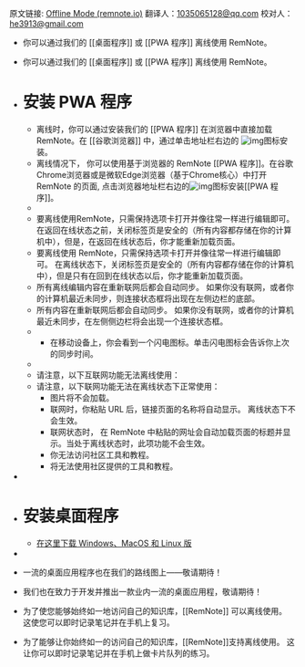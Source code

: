 原文链接: [Offline Mode (remnote.io)](https://www.remnote.io/p/help/document/27SfegY2utS5jJ8B9)
翻译人：1035065128@qq.com
校对人：he3913@gmail.com

- 你可以通过我们的 [[桌面程序]] 或 [[PWA 程序]] 离线使用 RemNote。

- 你可以通过我们的 [[桌面程序]] 或 [[PWA 程序]] 离线使用 RemNote。

- # 安装 PWA 程序
  - 离线时，你可以通过安装我们的 [[PWA 程序]] 在浏览器中直接加载 RemNote。在 [[谷歌浏览器]] 中，通过单击地址栏右边的 ![img](https://remnote-user-data.s3.amazonaws.com/vUypAPjLXs90xZGpSGdewfjXAsf8HOHF_PG2Q9gdPXAf0EmodEkD9Q99SHq6ORIdch9DO-1Kh5vbaA9hmbNROeyHn79hc6GUtrnlCCsujOjpkZ-2LjIRCpkD_PShllpR)图标安装。
  - 离线情况下， 你可以使用基于浏览器的 RemNote [[PWA 程序]]。在谷歌Chrome浏览器或是微软Edge浏览器（基于Chrome核心）中打开 RemNote 的页面, 点击浏览器地址栏右边的![img](https://remnote-user-data.s3.amazonaws.com/vUypAPjLXs90xZGpSGdewfjXAsf8HOHF_PG2Q9gdPXAf0EmodEkD9Q99SHq6ORIdch9DO-1Kh5vbaA9hmbNROeyHn79hc6GUtrnlCCsujOjpkZ-2LjIRCpkD_PShllpR)图标安装[[PWA 程序]]。
  - 
  - 要离线使用RemNote，只需保持选项卡打开并像往常一样进行编辑即可。
    在返回在线状态之前，关闭标签页是安全的（所有内容都存储在你的计算机中），但是，在返回在线状态后，你才能重新加载页面。
  - 要离线使用 RemNote，只需保持选项卡打开并像往常一样进行编辑即可。
    在离线状态下，关闭标签页是安全的（所有内容都存储在你的计算机中），但是只有在回到在线状态以后，你才能重新加载页面。
  - 所有离线编辑内容在重新联网后都会自动同步。
    如果你没有联网，或者你的计算机最近未同步，则连接状态框将出现在左侧边栏的底部。
  - 所有内容在重新联网后都会自动同步。
    如果你没有联网，或者你的计算机最近未同步，在左侧侧边栏将会出现一个连接状态框。
  - - 在移动设备上，你会看到一个闪电图标。单击闪电图标会告诉你上次的同步时间。
  - 
  - 请注意，以下互联网功能无法离线使用：
  - 请注意，以下联网功能无法在离线状态下正常使用：
    - 图片将不会加载。
    - 联网时，你粘贴 URL 后，链接页面的名称将自动显示。
      离线状态下不会生效。
    - 联网状态时， 在 RemNote 中粘贴的网址会自动加载页面的标题并显示。当处于离线状态时，此项功能不会生效。
    - 你无法访问社区工具和教程。
    - 将无法使用社区提供的工具和教程。
  
- 

- # 安装桌面程序
  - [在这里下载 Windows、MacOS 和 Linux 版](https://www.remnote.io/p/help/document/27SfegY2utS5jJ8B9#)  
  
- 

- 一流的桌面应用程序也在我们的路线图上——敬请期待！

- 我们也在致力于开发并推出一款业内一流的桌面应用程，敬请期待！

  

- 为了使您能够始终如一地访问自己的知识库，[[RemNote]] 可以离线使用。
  这使您可以即时记录笔记并在手机上复习。
  
- 为了能够让你始终如一的访问自己的知识库，[[RemNote]]支持离线使用。
  这让你可以即时记录笔记并在手机上做卡片队列的练习。

